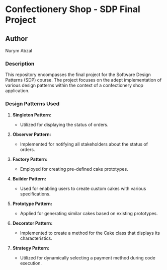 # Confectionery Shop - SDP Final Project

## Author
Nurym Abzal

### Description
This repository encompasses the final project for the Software Design Patterns (SDP) course. The project focuses on the adept implementation of various design patterns within the context of a confectionery shop application.

### Design Patterns Used

1. **Singleton Pattern:**
    - Utilized for displaying the status of orders.

2. **Observer Pattern:**
    - Implemented for notifying all stakeholders about the status of orders.

3. **Factory Pattern:**
    - Employed for creating pre-defined cake prototypes.

4. **Builder Pattern:**
    - Used for enabling users to create custom cakes with various specifications.

5. **Prototype Pattern:**
    - Applied for generating similar cakes based on existing prototypes.

6. **Decorator Pattern:**
    - Implemented to create a method for the Cake class that displays its characteristics.

7. **Strategy Pattern:**
    - Utilized for dynamically selecting a payment method during code execution.
